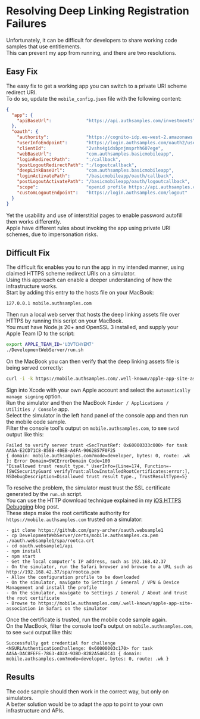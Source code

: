 # Resolving Deep Linking Registration Failures

Unfortunately, it can be difficult for developers to share working code samples that use entitlements.\
This can prevent my app from running, and there are two resolutions.

## Easy Fix

The easy fix to get a working app you can switch to a private URI scheme redirect URI.\
To do so, update the `mobile_config.json` file with the following content:

```json
{
  "app": {
    "apiBaseUrl":             "https://api.authsamples.com/investments"
  },
  "oauth": {
    "authority":              "https://cognito-idp.eu-west-2.amazonaws.com/eu-west-2_CuhLeqiE9",
    "userInfoEndpoint":       "https://login.authsamples.com/oauth2/userInfo",
    "clientId":               "2vshs4gidsbpnjmsprhh607ege",
    "webBaseUrl":             "com.authsamples.basicmobileapp",
    "loginRedirectPath":      ":/callback",
    "postLogoutRedirectPath": ":/logoutcallback",
    "deepLinkBaseUrl":        "com.authsamples.basicmobileapp",
    "loginActivatePath":      "/basicmobileapp/oauth/callback",
    "postLogoutActivatePath": "/basicmobileapp/oauth/logoutcallback",
    "scope":                  "openid profile https://api.authsamples.com/investments",
    "customLogoutEndpoint":   "https://login.authsamples.com/logout"
  }
}
```

Yet the usability and use of interstitial pages to enable password autofill then works differently.\
Apple have different rules about invoking the app using private URI schemes, due to impersonation risks.

## Difficult Fix

The difficult fix enables you to run the app in my intended manner, using claimed HTTPS scheme redirect URIs on a simulator.\
Using this approach can enable a deeper understanding of how the infrastructure works.\
Start by adding this entry to the hosts file on your MacBook:

```text
127.0.0.1 mobile.authsamples.com
```

Then run a local web server that hosts the deep linking assets file over HTTPS by running this script on your MacBook.\
You must have Node.js 20+ and OpenSSL 3 installed, and supply your Apple Team ID to the script:

```bash
export APPLE_TEAM_ID='U3VTCHYEM7'
./DevelopmentWebServer/run.sh
```

On the MacBook you can then verify that the deep linking assets file is being served correctly:

```bash
curl -i -k https://mobile.authsamples.com/.well-known/apple-app-site-association
```

Sign into Xcode with your own Apple account and select the `Automatically manage signing` option.\
Run the simulator and then the MacBook `Finder / Applications / Utilities / Console` app.\
Select the simulator in the left hand panel of the console app and then run the mobile code sample.\
Filter the console tool's output on `mobile.authsamples.com`, to see `swcd` output like this:

```text
Failed to verify server trust <SecTrustRef: 0x60000333c000> for task AASA-E2CD71C8-858B-40EB-A4FA-9062B57F0F25
{ domain: mobile.authsamples.com?mode=developer, bytes: 0, route: .wk }: Error Domain=SWCErrorDomain Code=100
"Disallowed trust result type." UserInfo={Line=174, Function=-[SWCSecurityGuard verifyTrust:allowInstalledRootCertificates:error:], NSDebugDescription=Disallowed trust result type., TrustResultType=5}
```

To resolve the problem, the simulator must trust the SSL certificate generated by the `run.sh` script.\
You can use the HTTP download technique explained in my [iOS HTTPS Debugging](https://apisandclients.com/posts/ios-https-debugging) blog post.\
These steps make the root certificate authority for `https://mobile.authsamples.com` trusted on a simulator:

```text
- git clone https://github.com/gary-archer/oauth.websample1
- cp DevelopmentWebServer/certs/mobile.authsamples.ca.pem ./oauth.websample1/spa/rootca.crt
- cd oauth.websample1/api
- npm install
- npm start
- Get the local computer’s IP address, such as 192.168.42.37
- On the simulator, run the Safari browser and browse to a URL such as http://192.168.42.37/spa/rootca.pem
- Allow the configuration profile to be downloaded
- On the simulator, navigate to Settings / General / VPN & Device Management and install the profile
- On the simulator, navigate to Settings / General / About and trust the root certificate
- Browse to https://mobile.authsamples.com/.well-known/apple-app-site-association in Safari on the simulator
```

Once the certificate is trusted, run the mobile code sample again.\
On the MacBook, filter the console tool's output on `mobile.authsamples.com`, to see `swcd` output like this:

```text
Successfully got credential for challenge <NSURLAuthenticationChallenge: 0x60000003c170> for task
AASA-DAC8FEFE-7863-4D2A-93BD-8282A546DC41 { domain: mobile.authsamples.com?mode=developer, bytes: 0, route: .wk }
```

## Results

The code sample should then work in the correct way, but only on simulators.\
A better solution would be to adapt the app to point to your own infrastructure and APIs.
